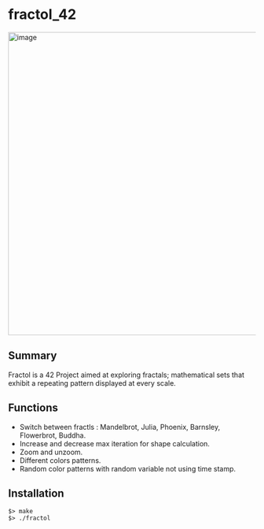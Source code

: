 # fractol_42

<img width="616" alt="image" src="https://user-images.githubusercontent.com/44836297/219453383-c8a27b28-0958-47a7-a9a6-ea8e208f8e94.png">

## Summary
Fractol is a 42 Project aimed at exploring fractals; mathematical sets that exhibit a repeating pattern displayed at every scale.

## Functions
* Switch between fractls : Mandelbrot, Julia, Phoenix, Barnsley, Flowerbrot, Buddha.
* Increase and decrease max iteration for shape calculation.
* Zoom and unzoom.
* Different colors patterns.
* Random color patterns with random variable not using time stamp.

## Installation
```
$> make
$> ./fractol
```
